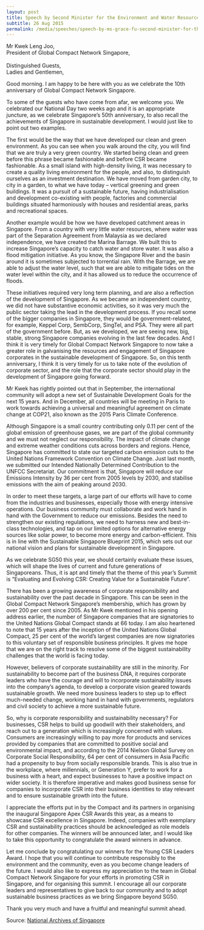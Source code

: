 ```yaml
---
layout: post
title: Speech by Second Minister for the Environment and Water Resources Grace Fu at the Opening of 2015 International CSR Summit by Global Compact Network Singapore
subtitle: 26 Aug 2015
permalink: /media/speeches/speech-by-ms-grace-fu-second-minister-for-the-environment-and-water-resources-at-the-opening-of-2015-international-csr-summit-by-global-compact-network-singapore-on-26th-august-2015
---
```


Mr Kwek Leng Joo, 
<br>President of Global Compact Network Singapore,  
<br>
Distinguished Guests,
<br>
Ladies and Gentlemen,

Good morning. I am happy to be here with you as we celebrate the 10th anniversary of Global Compact Network Singapore.

To some of the guests who have come from afar, we welcome you. We celebrated our National Day two weeks ago and it is an appropriate juncture, as we celebrate Singapore’s 50th anniversary, to also recall the achievements of Singapore in sustainable development. I would just like to point out two examples. 

The first would be the way that we have developed our clean and green environment. As you can see when you walk around the city, you will find that we are truly a very green country. We started being clean and green before this phrase became fashionable and before CSR became fashionable. As a small island with high-density living, it was necessary to create a quality living environment for the people, and also, to distinguish ourselves as an investment destination. We have moved from garden city, to city in a garden, to what we have today – vertical greening and green buildings. It was a pursuit of a sustainable future, having industrialisation and development co-existing with people, factories and commercial buildings situated harmoniously with houses and residential areas, parks and recreational spaces.

Another example would be how we have developed catchment areas in Singapore. From a country with very little water resources, where water was part of the Separation Agreement from Malaysia as we declared independence, we have created the Marina Barrage. We built this to increase Singapore’s capacity to catch water and store water. It was also a flood mitigation initiative.  As you know, the Singapore River and the basin around it is sometimes subjected to torrential rain. With the Barrage, we are able to adjust the water level, such that we are able to mitigate tides on the water level within the city, and it has allowed us to reduce the occurrence of floods.

These initiatives required very long term planning, and are also a reflection of the development of Singapore. As we became an independent country, we did not have substantive economic activities, so it was very much the public sector taking the lead in the development process. If you recall some of the bigger companies in Singapore, they would be government-related, for example, Keppel Corp, SembCorp, SingTel, and PSA. They were all part of the government before. But, as we developed, we are seeing new, big, stable, strong Singapore companies evolving in the last few decades. And I think it is very timely for Global Compact Network Singapore to now take a greater role in galvanising the resources and engagement of Singapore corporates in the sustainable development of Singapore. So, on this tenth anniversary, I think it is very timely for us to take note of the evolution of corporate sector, and the role that the corporate sector should play in the development of Singapore going forward.

Mr Kwek has rightly pointed out that in September, the international community will adopt a new set of Sustainable Development Goals for the next 15 years. And in December, all countries will be meeting in Paris to work towards achieving a universal and meaningful agreement on climate change at COP21, also known as the 2015 Paris Climate Conference.

Although Singapore is a small country contributing only 0.11 per cent of the global emission of greenhouse gases, we are part of the global community and we must not neglect our responsibility. The impact of climate change and extreme weather conditions cuts across borders and regions. Hence, Singapore has committed to state our targeted carbon emission cuts to the United Nations Framework Convention on Climate Change. Just last month, we submitted our Intended Nationally Determined Contribution to the UNFCC Secretariat. Our commitment is that, Singapore will reduce our Emissions Intensity by 36 per cent from 2005 levels by 2030, and stabilise emissions with the aim of peaking around 2030.

In order to meet these targets, a large part of our efforts will have to come from the industries and businesses, especially those with energy intensive operations. Our business community must collaborate and work hand in hand with the Government to reduce our emissions. Besides the need to strengthen our existing regulations, we need to harness new and best-in-class technologies, and tap on our limited options for alternative energy sources like solar power, to become more energy and carbon-efficient. This is in line with the Sustainable Singapore Blueprint 2015, which sets out our national vision and plans for sustainable development in Singapore.

As we celebrate SG50 this year, we should certainly evaluate these issues, which will shape the lives of current and future generations of Singaporeans. Thus, it is apt and timely that the theme of this year’s Summit is “Evaluating and Evolving CSR: Creating Value for a Sustainable Future”.

There has been a growing awareness of corporate responsibility and sustainability over the past decade in Singapore. This can be seen in the Global Compact Network Singapore’s membership, which has grown by over 200 per cent since 2005. As Mr Kwek mentioned in his opening address earlier, the number of Singapore companies that are signatories to the United Nations Global Compact stands at 66 today. I am also heartened to note that 15 years after the inception of the United Nations Global Compact, 25 per cent of the world’s largest companies are now signatories to this voluntary set of responsible business principles. It gives me hope that we are on the right track to resolve some of the biggest sustainability challenges that the world is facing today.

However, believers of corporate sustainability are still in the minority. For sustainability to become part of the business DNA, it requires corporate leaders who have the courage and will to incorporate sustainability issues into the company’s agenda, to develop a corporate vision geared towards sustainable growth. We need more business leaders to step up to effect much-needed change, working hand in hand with governments, regulators and civil society to achieve a more sustainable future.

So, why is corporate responsibility and sustainability necessary? For businesses, CSR helps to build up goodwill with their stakeholders, and reach out to a generation which is increasingly concerned with values. Consumers are increasingly willing to pay more for products and services provided by companies that are committed to positive social and environmental impact, and according to the 2014 Nielson Global Survey on Corporate Social Responsibility, 64 per cent of consumers in Asia Pacific had a propensity to buy from socially responsible brands. This is also true in the workplace, where millennials, or Generation Y, prefer to work for a business with a heart, and expect businesses to have a positive impact on wider society. It is therefore imperative and makes good business sense for companies to incorporate CSR into their business identities to stay relevant and to ensure sustainable growth into the future.

I appreciate the efforts put in by the Compact and its partners in organising the inaugural Singapore Apex CSR Awards this year, as a means to showcase CSR excellence in Singapore. Indeed, companies with exemplary CSR and sustainability practices should be acknowledged as role models for other companies. The winners will be announced later, and I would like to take this opportunity to congratulate the award winners in advance.

Let me conclude by congratulating our winners for the Young CSR Leaders Award. I hope that you will continue to contribute responsibly to the environment and the community, even as you become change leaders of the future. I would also like to express my appreciation to the team in Global Compact Network Singapore for your efforts in promoting CSR in Singapore, and for organising this summit. I encourage all our corporate leaders and representatives to give back to our community and to adopt sustainable business practices as we bring Singapore beyond SG50.

Thank you very much and have a fruitful and meaningful summit ahead.

Source: [National Archives of Singapore](https://www.nas.gov.sg/archivesonline/data/pdfdoc/MSE_20150827001.pdf)
